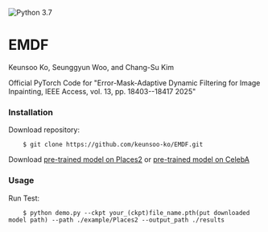 ![Python 3.7](https://img.shields.io/badge/python-3.7-green.svg)

# EMDF

Keunsoo Ko, Seunggyun Woo, and Chang-Su Kim

Official PyTorch Code for "Error-Mask-Adaptive Dynamic Filtering for Image Inpainting, IEEE Access, vol. 13, pp. 18403--18417 2025"

### Installation
Download repository:
```
    $ git clone https://github.com/keunsoo-ko/EMDF.git
```
Download [pre-trained model on Places2](https://www.dropbox.com/scl/fi/6bptz5bote44nezl2ab0u/Places2.pth?rlkey=tb9z07s2t9l5lkg8aj392ph7z&st=c327zq2e&dl=0) or [pre-trained model on CelebA](https://www.dropbox.com/scl/fi/w8drq1m488o4tya7hx8z1/CelebA.pth?rlkey=4onc3cse5fwt053bk48zyje0i&st=dxjq4aw7&dl=0)

### Usage
Run Test:
```
    $ python demo.py --ckpt your_(ckpt)file_name.pth(put downloaded model path) --path ./example/Places2 --output_path ./results
```
